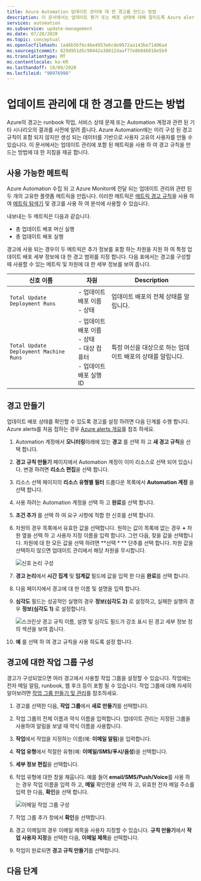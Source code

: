 ```yaml
---
title: Azure Automation 업데이트 관리에 대 한 경고를 만드는 방법
description: 이 문서에서는 업데이트 평가 또는 배포 상태에 대해 알리도록 Azure alerts를 구성 하는 방법을 설명 합니다.
services: automation
ms.subservice: update-management
ms.date: 07/28/2020
ms.topic: conceptual
ms.openlocfilehash: 1a46b5bf6c4be4953e6cde9972aa143be71406a4
ms.sourcegitcommit: 829d951d5c90442a38012daaf77e86046018e5b9
ms.translationtype: MT
ms.contentlocale: ko-KR
ms.lasthandoff: 10/09/2020
ms.locfileid: "90976998"
---
```

# <a name="how-to-create-alerts-for-update-management"></a>업데이트 관리에 대 한 경고를 만드는 방법

Azure의 경고는 runbook 작업, 서비스 상태 문제 또는 Automation 계정과 관련 된 기타 시나리오의 결과를 사전에 알려 줍니다. Azure Automation에는 미리 구성 된 경고 규칙이 포함 되지 않지만 생성 되는 데이터를 기반으로 사용자 고유의 사용자를 만들 수 있습니다. 이 문서에서는 업데이트 관리에 포함 된 메트릭을 사용 하 여 경고 규칙을 만드는 방법에 대 한 지침을 제공 합니다.

## <a name="available-metrics"></a>사용 가능한 메트릭

Azure Automation 수집 되 고 Azure Monitor에 전달 되는 업데이트 관리와 관련 된 두 개의 고유한 플랫폼 메트릭을 만듭니다. 이러한 메트릭은 [메트릭 경고 규칙](../../azure-monitor/platform/alerts-metric.md)을 사용 하 여 [메트릭 탐색기](../../azure-monitor/platform/metrics-charts.md) 및 경고를 사용 하 여 분석에 사용할 수 있습니다.

내보내는 두 메트릭은 다음과 같습니다.

* 총 업데이트 배포 머신 실행
* 총 업데이트 배포 실행

경고에 사용 되는 경우이 두 메트릭은 추가 정보를 포함 하는 차원을 지원 하 여 특정 업데이트 배포 세부 정보에 대 한 경고 범위를 지정 합니다. 다음 표에서는 경고를 구성할 때 사용할 수 있는 메트릭 및 차원에 대 한 세부 정보를 보여 줍니다.

|신호 이름|차원|Description
|---|---|---|
|`Total Update Deployment Runs`|- 업데이트 배포 이름<br>- 상태 | 업데이트 배포의 전체 상태를 알립니다.|
|`Total Update Deployment Machine Runs`|- 업데이트 배포 이름</br>- 상태</br>- 대상 컴퓨터</br>- 업데이트 배포 실행 ID    |특정 머신을 대상으로 하는 업데이트 배포의 상태를 알립니다.|

## <a name="create-alert"></a>경고 만들기

업데이트 배포 상태를 확인할 수 있도록 경고를 설정 하려면 다음 단계를 수행 합니다. Azure alerts를 처음 접하는 경우 [Azure alerts 개요](../../azure-monitor/platform/alerts-overview.md)를 참조 하세요.

1. Automation 계정에서 **모니터링**아래에 있는 **경고** 를 선택 하 고 **새 경고 규칙**을 선택 합니다.

2. **경고 규칙 만들기** 페이지에서 Automation 계정이 이미 리소스로 선택 되어 있습니다. 변경 하려면 **리소스 편집**을 선택 합니다.

3. 리소스 선택 페이지의 **리소스 유형별 필터** 드롭다운 목록에서 **Automation 계정** 을 선택 합니다.

4. 사용 하려는 Automation 계정을 선택 하 고 **완료**를 선택 합니다.

5. **조건 추가** 를 선택 하 여 요구 사항에 적합 한 신호를 선택 합니다.

6. 차원의 경우 목록에서 유효한 값을 선택합니다. 원하는 값이 목록에 없는 경우 **\+** 차원 옆을 선택 하 고 사용자 지정 이름을 입력 합니다. 그런 다음, 찾을 값을 선택합니다. 차원에 대 한 모든 값을 선택 하려면 **선택 \* ** 단추를 선택 합니다. 차원 값을 선택하지 않으면 업데이트 관리에서 해당 차원을 무시합니다.

    ![신호 논리 구성](./media/update-mgmt-manage-updates-for-vm/signal-logic.png)

7. **경고 논리**에서 **시간 집계** 및 **임계값** 필드에 값을 입력 한 다음 **완료**를 선택 합니다.

8. 다음 페이지에서 경고에 대 한 이름 및 설명을 입력 합니다.

9. **심각도** 필드는 성공적인 실행의 경우 **정보(심각도 2)** 로 설정하고, 실패한 실행의 경우 **정보(심각도 1)** 로 설정합니다.

    ![스크린샷 경고 규칙 이름, 설명 및 심각도 필드가 강조 표시 된 경고 세부 정보 정의 섹션을 보여 줍니다.](./media/update-mgmt-manage-updates-for-vm/define-alert-details.png)

10. **예** 를 선택 하 여 경고 규칙을 사용 하도록 설정 합니다.

## <a name="configure-action-groups-for-your-alerts"></a>경고에 대한 작업 그룹 구성

경고가 구성되었으면 여러 경고에서 사용할 작업 그룹을 설정할 수 있습니다. 작업에는 전자 메일 알림, runbook, 웹 후크 등이 포함 될 수 있습니다. 작업 그룹에 대해 자세히 알아보려면 [작업 그룹 만들기 및 관리](../../azure-monitor/platform/action-groups.md)를 참조하세요.

1. 경고를 선택한 다음, **작업 그룹**에서 **새로 만들기**를 선택합니다.

2. 작업 그룹의 전체 이름과 약식 이름을 입력합니다. 업데이트 관리는 지정된 그룹을 사용하여 알림을 보낼 때 약식 이름을 사용합니다.

3. **작업**에서 작업을 지정하는 이름(예: **이메일 알림**)을 입력합니다.

4. **작업 유형**에서 적절한 유형(예: **이메일/SMS/푸시/음성**)을 선택합니다.

5. **세부 정보 편집**을 선택합니다.

6. 작업 유형에 대한 창을 채웁니다. 예를 들어 **email/SMS/Push/Voice**를 사용 하는 경우 작업 이름을 입력 하 고, **메일** 확인란을 선택 하 고, 유효한 전자 메일 주소를 입력 한 다음, **확인**을 선택 합니다.

    ![이메일 작업 그룹 구성](./media/update-mgmt-manage-updates-for-vm/configure-email-action-group.png)

7. 작업 그룹 추가 창에서 **확인**을 선택합니다.

8. 경고 이메일의 경우 이메일 제목을 사용자 지정할 수 있습니다. **규칙 만들기**에서 **작업 사용자 지정**을 선택한 다음, **이메일 제목**을 선택합니다.

9. 작업이 완료되면 **경고 규칙 만들기**를 선택합니다.

## <a name="next-steps"></a>다음 단계

